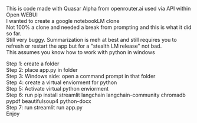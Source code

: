This is code made with Quasar Alpha from openrouter.ai used via API within Open WEBUI<br>
I wanted to create a google notebookLM clone<br>
Not 100% a clone and needed a break from prompting and this is what it did so far.<br>
Still very buggy. Summarization is meh at best and still requires you to refresh or restart the app but for a "stealth LM release" not bad.<br>
This assumes you know how to work with python in windows<br>

Step 1: create a folder<br>
Step 2: place app.py in folder<br>
Step 3: Windows side: open a command prompt in that folder<br>
Step 4: create a virtual enviorment for python<br>
Step 5: Activate virtual python enviorment<br>
Step 6: run pip install streamlit langchain langchain-community chromadb pypdf beautifulsoup4 python-docx<br>
Step 7: run streamlit run app.py<br>
Enjoy<br>
